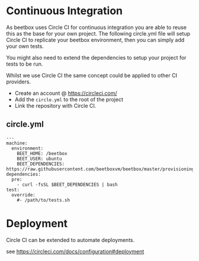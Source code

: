 # Continuous Integration

As beetbox uses Circle CI for continuous integration you are able to reuse this as the base for your own project.
The following circle.yml file will setup Circle CI to replicate your beetbox environment, then you can simply add your own tests.

You might also need to extend the dependencies to setup your project for tests to be run.

Whilst we use Circle CI the same concept could be applied to other CI providers.

- Create an account @ https://circleci.com/
- Add the `circle.yml` to the root of the project
- Link the repository with Circle CI.

## circle.yml

```
---
machine:
  environment:
    BEET_HOME: /beetbox
    BEET_USER: ubuntu
    BEET_DEPENDENCIES: https://raw.githubusercontent.com/beetboxvm/beetbox/master/provisioning/beetbox.sh
dependencies:
  pre:
    - curl -fsSL $BEET_DEPENDENCIES | bash
test:
  override:
    #- /path/to/tests.sh
```

# Deployment

Circle CI can be extended to automate deployments.

see https://circleci.com/docs/configuration#deployment
